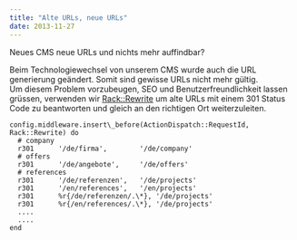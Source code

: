 ```yaml
---
title: "Alte URLs, neue URLs"
date: 2013-11-27
---
```


Neues CMS neue URLs und nichts mehr auffindbar?

Beim Technologiewechsel von unserem CMS wurde auch die URL generierung geändert. Somit sind gewisse URLs nicht mehr gültig.  
Um diesem Problem vorzubeugen, SEO und Benutzerfreundlichkeit lassen grüssen, verwenden wir [Rack::Rewrite](https://github.com/jtrupiano/rack-rewrite) um alte URLs mit einem 301 Status Code zu beantworten und gleich an den richtigen Ort weiterzuleiten.

    config.middleware.insert\_before(ActionDispatch::RequestId, Rack::Rewrite) do
      # company
      r301      '/de/firma',        '/de/company'
      # offers
      r301      '/de/angebote',     '/de/offers'
      # references
      r301      '/de/referenzen',   '/de/projects'
      r301      '/en/references',   '/en/projects'
      r301      %r{/de/referenzen/.\*}, '/de/projects'
      r301      %r{/en/references/.\*}, '/de/projects'
      ....
      ....
    end
